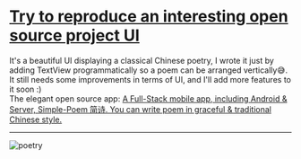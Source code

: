 # [Try to reproduce an interesting open source project UI](https://github.com/Jasmine-liang/gitblog/issues/8)

It's a beautiful UI displaying a classical Chinese poetry, I wrote it just by adding TextView programmatically so a poem can be arranged vertically😅. It still needs some improvements in terms of UI, and I'll add more features to it soon :)         
The elegant open source app: [A Full-Stack mobile app, including Android & Server, Simple-Poem 简诗. You can write poem in graceful & traditional Chinese style.](https://github.com/wingjay/jianshi)

----
![poetry](https://user-images.githubusercontent.com/63624438/112756385-80885d00-9017-11eb-9b0b-aea1d2ee7362.png)
